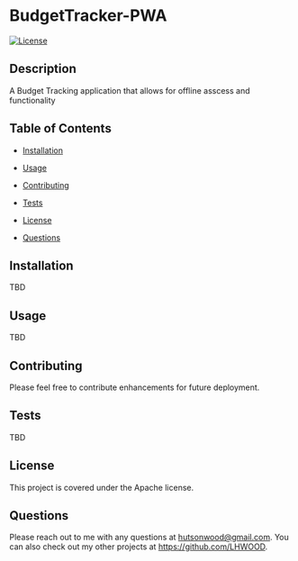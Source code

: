 # BudgetTracker-PWA

[![License](https://img.shields.io/badge/License-Apache%202.0-blue.svg)](https://opensource.org/licenses/Apache-2.0)

## Description

A Budget Tracking application that allows for offline asscess and functionality

## Table of Contents

- [Installation](#installation)

- [Usage](#usage)

- [Contributing](#contributing)

- [Tests](#tests)

- [License](#license)

- [Questions](#questions)

## Installation

TBD

## Usage

TBD

## Contributing

Please feel free to contribute enhancements for future deployment.

## Tests

TBD

## License

This project is covered under the Apache license.

## Questions

Please reach out to me with any questions at hutsonwood@gmail.com. You can also check out my other projects at https://github.com/LHWOOD.
